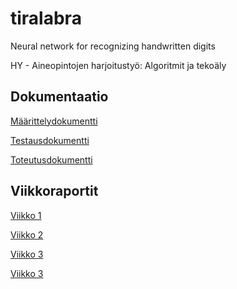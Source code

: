 # tiralabra

Neural network for recognizing handwritten digits

HY - Aineopintojen harjoitustyö: Algoritmit ja tekoäly

## Dokumentaatio
[Määrittelydokumentti](./docs/maarittelydokumentti.md)

[Testausdokumentti](./docs/testausdokumentti.md)

[Toteutusdokumentti](./docs/toteutusdokumentti.md)

## Viikkoraportit
[Viikko 1](./docs/viikkoraportit/viikkoraportti1.md)

[Viikko 2](./docs/viikkoraportit/viikkoraportti2.md)

[Viikko 3](./docs/viikkoraportit/viikkoraportti3.md)

[Viikko 3](./docs/viikkoraportit/viikkoraportti4.md)
